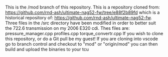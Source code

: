 This is the /mod branch of this repository. This is a repository cloned from: https://github.com/rnd-ash/ultimate-nag52-fw/tree/e88f2b89fd which is a historical repository of: https://github.com/rnd-ash/ultimate-nag52-fw. Three files in the /src directory have been modified in order to better suit the 722.6 transmission on my 2006 E320 cdi. Thes files are:
pressure_manager.cpp
profiles.cpp
torque_convertr.cpp
If you wish to clone this repository, or do a Git pull be my guest!
If you are cloning into vscode go to branch control and checkout to "mod" or "origin/mod"
you can then build and upload the binaries to your tcu
